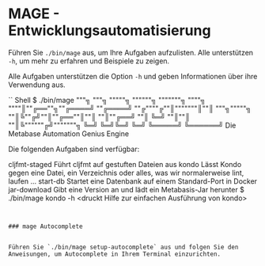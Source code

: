 # MAGE - Entwicklungsautomatisierung


Führen Sie `./bin/mage` aus, um Ihre Aufgaben aufzulisten. Alle unterstützen `-h`, um mehr zu erfahren und Beispiele zu zeigen.


Alle Aufgaben unterstützen die Option `-h` und geben Informationen über ihre Verwendung aus.


`` Shell
$ ./bin/mage
"""╗ """╗ """""╗ """"""╗ """""""╗
""""╗ """"║""╔══""╗""╔════╝ ""╔════╝
""╔""""╔""║"""""""║""║ """╗"""""╗
""║╚""╔╝""║""╔══""║""║ ""║""╔══╝
""║ ╚═╝ ""║""║ ""║╚""""""╔╝"""""""╗
╚═╝ ╚═╝╚═╝ ╚═╝ ╚═════╝ ╚══════╝
Die Metabase Automation Genius Engine


Die folgenden Aufgaben sind verfügbar:


cljfmt-staged Führt cljfmt auf gestuften Dateien aus
kondo Lässt Kondo gegen eine Datei, ein Verzeichnis oder alles, was wir normalerweise lint, laufen
...
start-db Startet eine Datenbank auf einem Standard-Port in Docker
jar-download Gibt eine Version an und lädt ein Metabasis-Jar herunter
$ ./bin/mage kondo -h
<druckt Hilfe zur einfachen Ausführung von kondo>
```


### mage Autocomplete


Führen Sie `./bin/mage setup-autocomplete` aus und folgen Sie den Anweisungen, um Autocomplete in Ihrem Terminal einzurichten.


